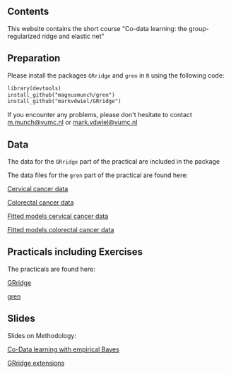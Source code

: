 ## Contents

This website contains the short course "Co-data learning: the group-regularized ridge and elastic net”

## Preparation

Please install the packages <code>GRridge</code> and <code>gren</code> in <code>R</code> using the following code:

```markdown
library(devtools)
install_github("magnusmunch/gren")
install_github("markvdwiel/GRridge")
```

If you encounter any problems, please don't hesitate to contact m.munch@vumc.nl or mark.vdwiel@vumc.nl

## Data
The data for the <code>GRridge</code> part of the practical are included in the package

The data files for the <code>gren</code> part of the practical are found here:

[Cervical cancer data](https://github.com/magnusmunch/co-data_learning/raw/master/gren_data_mir_cervical.Rdata)

[Colorectal cancer data](https://github.com/magnusmunch/co-data_learning/raw/master/gren_data_mir_colon.Rdata)

[Fitted models cervical cancer data](https://github.com/magnusmunch/co-data_learning/raw/master/gren_models_mir_cervical.Rdata)

[Fitted models colorectal cancer data](https://github.com/magnusmunch/co-data_learning/raw/master/gren_models_mir_colon.Rdata)

## Practicals including Exercises

The practicals are found here:

[GRridge](https://rawgit.com/magnusmunch/co-data_learning/master/GRridgeCourse.pdf)

[gren](https://rawgit.com/magnusmunch/co-data_learning/master/gren_practical.html)

## Slides

Slides on Methodology:

[Co-Data learning with empirical Bayes](https://rawgit.com/magnusmunch/co-data_learning/master/EBprediction_VdWielMunch.pdf)

[GRridge extensions](https://rawgit.com/magnusmunch/co-data_learning/master/GRridgeExtensions.pdf)

